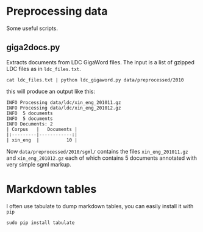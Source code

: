 # Preprocessing data

Some useful scripts.


## giga2docs.py

Extracts documents from LDC GigaWord files.
The input is a list of gzipped LDC files as in `ldc_files.txt`.


    cat ldc_files.txt | python ldc_gigaword.py data/preprocessed/2010 


this will produce an output like this:


    INFO Processing data/ldc/xin_eng_201011.gz
    INFO Processing data/ldc/xin_eng_201012.gz
    INFO  5 documents
    INFO  5 documents
    INFO Documents: 2
    | Corpus   |   Documents |
    |:---------|------------:|
    | xin_eng  |          10 |


Now `data/preprocessed/2010/sgml/` contains the files `xin_eng_201011.gz` and `xin_eng_201012.gz` each of which contains 5 documents annotated with very simple sgml markup.

# Markdown tables

I often use tabulate to dump markdown tables, you can easily install it with `pip`


    sudo pip install tabulate
